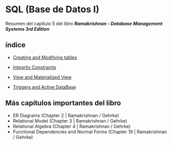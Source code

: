 # **SQL (Base de Datos I)**

Resumen del capítulo 5 del libro ***Ramakrishnan - Database Management Systems 3rd Edition***

## **índice**

- [Creating and Modifying tables](https://github.com/FernandoAdrianoChoqqueMejia/SQLpostgresql/blob/main/source/Creating%20and%20Modifying%20tables.md)

- [Integrity Constraints]("https://github.com/FernandoAdrianoChoqqueMejia/SQLpostgresql/blob/main/source/Integrity%20Constraints.md")

- [View and Materialized View]("https://github.com/FernandoAdrianoChoqqueMejia/SQLpostgresql/blob/main/source/View%20and%20Materialized%20View.md")

- [Triggers and Active DataBase]("https://github.com/FernandoAdrianoChoqqueMejia/SQLpostgresql/blob/main/source/Triggers.md")

## **Más capítulos importantes del libro**

- ER Diagrams (Chapter 2 | Ramakrishnan / Gehrke)
- Relational Model (Chapter 3 | Ramakrishnan / Gehrke)
- Relational Algebra (Chapter 4 | Ramakrishnan / Gehrke)
- Functional Dependencies and Normal Forms (Chapter 19 | Ramakrishnan / Gehrke)
